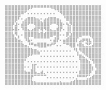 ⣿⣿⣿⣿⣿⣿⣿⡿⠟⠛⠛⠛⠛⠛⠻⢿⣿⣿⣿⣿⣿⣿⣿⣿⣿⣿⣿⣿⣿⣿
⣿⣿⣿⣿⣿⠿⠋⠄⠄⠄⠄⠄⠄⠄⠄⠄⠈⠻⣿⣿⣿⣿⣿⣿⣿⣿⣿⣿⣿⣿
⣿⣿⣿⣿⠏⠄⣠⣶⣶⣦⣄⠄⣠⣴⣶⣶⣤⡀⠘⣿⣿⣿⣿⣿⣿⣿⣿⣿⣿⣿
⣿⣿⡿⣱⠄⣼⣿⠟⠛⢿⣿⣷⣿⣿⠟⠛⢿⣷⠄⢦⡻⣿⣿⣿⣿⣿⣿⣿⣿⣿
⣿⣿⡧⣿⠄⠹⣿⣄⣠⣾⡟⢿⠻⣿⣄⣀⣾⡟⠄⢸⡇⣿⣿⣿⣿⣿⣿⣿⣿⣿
⣿⣿⣧⠻⡀⠄⣿⣿⣿⣿⣷⣿⣾⣿⣿⠿⣿⠄⠄⡿⣱⣿⣿⣿⠿⠿⢿⣿⣿⣿
⣿⣿⣿⣷⣥⡀⠹⣧⠄⠉⠉⠉⠉⠉⠄⣼⡟⠄⣤⣾⣿⣿⡏⣠⡶⢶⣆⢹⣿⣿
⣿⣿⣿⣿⣿⣷⣤⡘⠛⠶⢿⣿⣿⠶⠞⠋⠄⠄⠉⠛⢿⣿⠰⣿⣆⣙⣋⣼⣿⣿
⣿⣿⣿⣿⣿⣿⣿⣿⣷⣶⣄⠄⠄⠄⠄⠄⠄⠄⠄⠄⠄⠘⢇⠻⣿⣿⣿⣿⣿⣿
⣿⣿⣿⣿⣿⣿⣿⠟⠋⠉⠉⠄⠄⠄⠄⠄⠄⠄⠄⠄⠄⠄⠘⣶⣌⠻⣿⣿⣿⣿
⣿⣿⣿⣿⣿⣿⠃⠄⠄⠄⠄⠄⠄⠄⠄⠄⠄⠄⠄⠄⠄⠄⠄⢹⣿⣷⡌⢻⣿⣿
⣿⣿⣿⣿⣿⣿⠄⠄⢸⡏⠄⠄⠄⠄⠄⠄⠄⠄⠄⠄⠄⠄⠄⢸⣿⣿⣿⡄⢿⣿
⣿⣿⣿⣿⣿⣿⣦⣤⣿⣧⣀⣴⡀⠄⠄⠄⠄⠄⠄⠄⠄⠄⠄⣾⣿⣿⡿⠁⣾⣿
⣿⣿⣿⣿⣿⣿⣿⣿⡟⠉⠉⠉⠉⠄⠄⠄⠄⠄⠄⠄⠄⠄⡘⠛⠛⢋⣡⣾⣿⣿
⣿⣿⣿⣿⣿⣿⣿⣿⣷⣦⣤⣤⣤⣤⣤⣤⣤⣦⣤⣤⣴⣾⣿⣿⣿⣿⣿⣿⣿⣿
